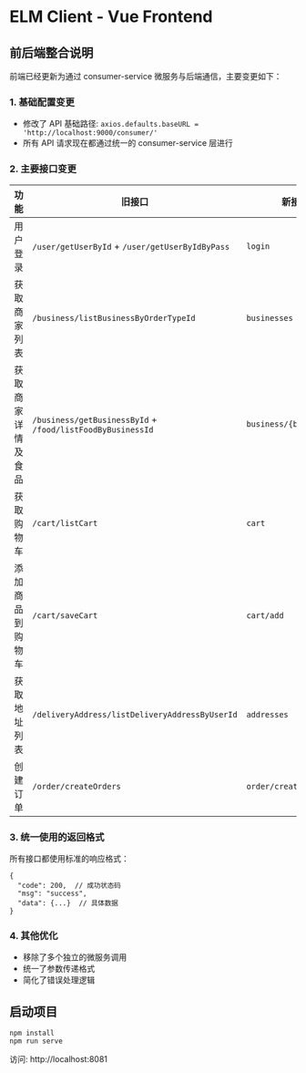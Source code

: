 # ELM Client - Vue Frontend

## 前后端整合说明

前端已经更新为通过 consumer-service 微服务与后端通信，主要变更如下：

### 1. 基础配置变更

- 修改了 API 基础路径: `axios.defaults.baseURL = 'http://localhost:9000/consumer/'`
- 所有 API 请求现在都通过统一的 consumer-service 层进行

### 2. 主要接口变更

| 功能 | 旧接口 | 新接口 |
|-----|--------|-------|
| 用户登录 | `/user/getUserById` + `/user/getUserByIdByPass` | `login` |
| 获取商家列表 | `/business/listBusinessByOrderTypeId` | `businesses` |
| 获取商家详情及食品 | `/business/getBusinessById` + `/food/listFoodByBusinessId` | `business/{businessId}` |
| 获取购物车 | `/cart/listCart` | `cart` |
| 添加商品到购物车 | `/cart/saveCart` | `cart/add` |
| 获取地址列表 | `/deliveryAddress/listDeliveryAddressByUserId` | `addresses` |
| 创建订单 | `/order/createOrders` | `order/create` |

### 3. 统一使用的返回格式

所有接口都使用标准的响应格式：
```
{
  "code": 200,  // 成功状态码
  "msg": "success",
  "data": {...}  // 具体数据
}
```

### 4. 其他优化

- 移除了多个独立的微服务调用
- 统一了参数传递格式
- 简化了错误处理逻辑

## 启动项目

```
npm install
npm run serve
```

访问: http://localhost:8081
